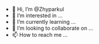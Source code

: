 - 👋 Hi, I’m @Zhyparkul
- 👀 I’m interested in ...
- 🌱 I’m currently learning ...
- 💞️ I’m looking to collaborate on ...
- 📫 How to reach me ...

<!---
Zhyparkul/Zhyparkul is a ✨ special ✨ repository because its `README.md` (this file) appears on your GitHub profile.
You can click the Preview link to take a look at your changes.
--->

